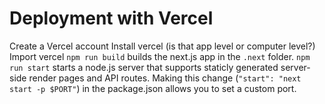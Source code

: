 # Deployment with Vercel

Create a Vercel account
Install vercel (is that app level or computer level?)
Import vercel
`npm run build` builds the next.js app in the `.next` folder.
`npm run start` starts a node.js server that supports staticly generated server-side render pages and API routes.
Making this change (`"start": "next start -p $PORT"`) in the package.json allows you to set a custom port.